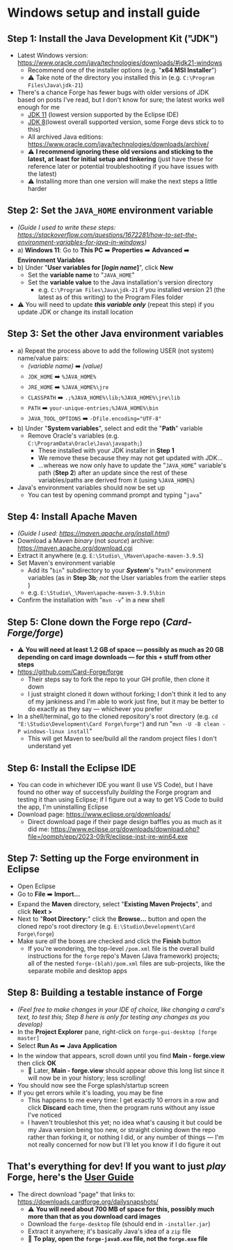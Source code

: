 # Windows setup and install guide

## Step 1: Install the **Java Development Kit ("JDK")**
  * Latest Windows version: https://www.oracle.com/java/technologies/downloads/#jdk21-windows
    * Recommend one of the installer options (e.g. "**x64 MSI Installer**")
    * ⚠️ Take note of the directory you installed this in (e.g. `C:\Program Files\Java\jdk-21`)
  * There's a chance Forge has fewer bugs with older versions of JDK based on posts I've read, but I don't know for sure; the latest works well enough for me
    * [JDK 11](https://www.oracle.com/java/technologies/javase/jdk11-archive-downloads.html) (lowest version supported by the Eclipse IDE)
    * [JDK 8](https://www.oracle.com/java/technologies/javase/javase8-archive-downloads.html])(lowest overall supported version, some Forge devs stick to to this)
    * All archived Java editions: https://www.oracle.com/java/technologies/downloads/archive/
    * ⚠️ **I recommend ignoring these old versions and sticking to the latest, at least for initial setup and tinkering** (just have these for reference later or potential troubleshooting if you have issues with the latest)
    * ⚠️ Installing more than one version will make the next steps a little harder

## Step 2: Set the `JAVA_HOME` environment variable
  - *(Guide I used to write these steps: https://stackoverflow.com/questions/1672281/how-to-set-the-environment-variables-for-java-in-windows)*
  - a) **Windows 11**: Go to **This PC** ➡️ **Properties** ➡️ **Advanced** ➡️ **Environment Variables**
  - b) Under "**User variables for [*login name*]**", click **New**
    - Set the **variable name** to "`JAVA_HOME`"
    - Set the **variable value** to the Java installation's version directory
      - e.g. `C:\Program Files\Java\jdk-21` if you installed version 21 (the latest as of this writing) to the Program Files folder
  - ⚠️ You will need to update ***this variable only*** (repeat this step) if you update JDK or change its install location

## Step 3: Set the other Java environment variables
  - a) Repeat the process above to add the following USER (not system) name/value pairs:
    - *(variable name)* ➡️ *(value)*
    - `JDK_HOME`&nbsp;➡️ `%JAVA_HOME%`
    - `JRE_HOME`&nbsp;➡️ `%JAVA_HOME%\jre`
    - `CLASSPATH`&nbsp;➡️ `.;%JAVA_HOME%\lib;%JAVA_HOME%\jre\lib`
    - `PATH`&nbsp;➡️ `your-unique-entries;%JAVA_HOME%\bin`
    - `JAVA_TOOL_OPTIONS`&nbsp;➡️ `-Dfile.encoding="UTF-8"`
  - b) Under "**System variables**", select and edit the "**Path**" variable
    - Remove Oracle's variables (e.g. `C:\ProgramData\Oracle\Java\javapath;`)
      - These installed with your JDK installer in **Step 1**
      - We remove these because they may not get updated with JDK...
      - ...whereas we now only have to update the "`JAVA_HOME`" variable's path (**Step 2**) after an update since the rest of these variables/paths are derived from it (using `%JAVA_HOME%`)
  - Java's environment variables should now be set up
    - You can test by opening command prompt and typing "`java`"

## Step 4: Install Apache Maven
  - *(Guide I used: https://maven.apache.org/install.html)*
  - Download a Maven *binary* (not *source*) archive: https://maven.apache.org/download.cgi
  - Extract it anywhere (e.g. `E:\Studio\_\Maven\apache-maven-3.9.5`)
  - Set Maven's environment variable
    - Add its "`bin`" subdirectory to your ***System***'s "`Path`" environment variables (as in **Step 3b**; *not* the User variables from the earlier steps )
    - e.g. `E:\Studio\_\Maven\apache-maven-3.9.5\bin`
  - Confirm the installation with "`mvn -v`" in a new shell

## Step 5: Clone down the Forge repo (*Card-Forge/forge*)
  * ⚠️ **You will need at least 1.2 GB of space — possibly as much as 20 GB depending on card image downloads — for this + stuff from other steps**
  * https://github.com/Card-Forge/forge
    * Their steps say to fork the repo to your GH profile, then clone it down
    * I just straight cloned it down without forking; I don't think it led to any of my jankiness and I'm able to work just fine, but it may be better to do exactly as they say — whichever you prefer
  * In a shell/terminal, go to the cloned repository's root directory (e.g. `cd "E:\Studio\Development\Card Forge\forge"`) and run "`mvn -U -B clean -P windows-linux install`"
    - This will get Maven to see/build all the random project files I don't understand yet

## Step 6: Install the Eclipse IDE
  - You can code in whichever IDE you want (I use VS Code), but I have found no other way of successfully *building* the Forge program and testing it than using Eclipse; if I figure out a way to get VS Code to build the app, I'm uninstalling Eclipse
  - Download page: https://www.eclipse.org/downloads/
    - Direct download page if their page design baffles you as much as it did me: https://www.eclipse.org/downloads/download.php?file=/oomph/epp/2023-09/R/eclipse-inst-jre-win64.exe

## Step 7: Setting up the Forge environment in Eclipse
  - Open Eclipse
  - Go to **File** ➡️ **Import...**
  - Expand the **Maven** directory, select "**Existing Maven Projects**", and click **Next >**
  - Next to "**Root Directory:**" click the **Browse...** button and open the cloned repo's root directory (e.g. `E:\Studio\Development\Card Forge\forge`)
  - Make sure *all* the boxes are checked and click the **Finish** button
    - If you're wondering, the top-level `/pom.xml` file is the overall build instructions for the `forge` repo's Maven (Java framework) projects; all of the nested `forge-(blah)/pom.xml` files are sub-projects, like the separate mobile and desktop apps

## Step 8: Building a testable instance of Forge
  - *(Feel free to make changes in your IDE of choice, like changing a card's text, to test this; Step 8 here is only for testing any changes as you develop)*
  - In the **Project Explorer** pane, right-click on `forge-gui-desktop [forge master]`
  - Select **Run As** ➡️ **Java Application**
  - In the window that appears, scroll down until you find **Main - forge.view** then click **OK**
    - 📌 Later, **Main - forge.view** should appear *above* this long list since it will now be in your history; less scrolling!
  - You should now see the Forge splash/startup screen
  - If you get errors while it's loading, you may be fine
    - This happens to me every time: I get exactly 10 errors in a row and click **Discard** each time, then the program runs without any issue I've noticed
    - I haven't troubleshot this yet; no idea what's causing it but could be my Java version being too new, or straight cloning down the repo rather than forking it, or nothing I did, or any number of things — I'm not really concerned for now but I'll let you know if I do figure it out

## That's everything for dev! If you want to just *play* Forge, here's the [User Guide](https://github.com/Card-Forge/forge/wiki/User-Guide)
  - The direct download "page" that links to: https://downloads.cardforge.org/dailysnapshots/
    - ⚠️ **You will need about 700 MB of space for this, possibly much more than that as you download card images**
    - Download the `forge-desktop` file (should end in `-installer.jar`)
    - Extract it anywhere; it's basically Java's idea of a `zip` file
    - 📌 **To play, open the `forge-java8.exe` file, not the `forge.exe` file**
